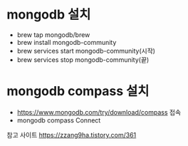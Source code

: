 # mongodb 설치
  - brew tap mongodb/brew
  - brew install mongodb-community
  - brew services start mongodb-community(시작)
  - brew services stop mongodb-community(끝)



# mongodb compass 설치
  - https://www.mongodb.com/try/download/compass 접속
  - mongodb compass Connect





참고 사이트
https://zzang9ha.tistory.com/361
